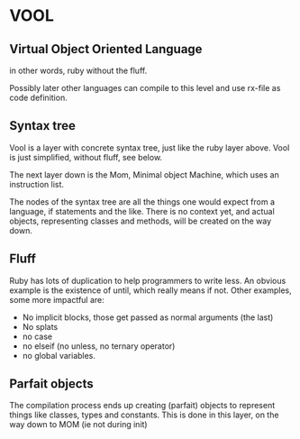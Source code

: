 # VOOL

Virtual Object Oriented Language
--------------------------------

in other words, ruby without the fluff.

Possibly later other languages can compile to this level and use rx-file as code definition.

## Syntax tree

Vool is a layer with concrete syntax tree, just like the ruby layer above.
Vool is just simplified, without fluff, see below.

The next layer down is the Mom, Minimal object Machine, which uses an instruction list.

The nodes of the syntax tree are all the things one would expect from a language,
if statements and the like. There is no context yet, and actual objects,
representing classes and methods, will be created on the way down.

## Fluff

Ruby has lots of duplication to help programmers to write less. An obvious example is the
existence of until, which really means if not. Other examples, some more impactful are:

- No implicit blocks, those get passed as normal arguments (the last)
- No splats
- no case
- no elseif (no unless, no ternary operator)
- no global variables.

## Parfait objects

The compilation process ends up creating (parfait) objects to represent
things like classes, types and constants. This is done in this layer,
on the way down to MOM (ie not during init)
